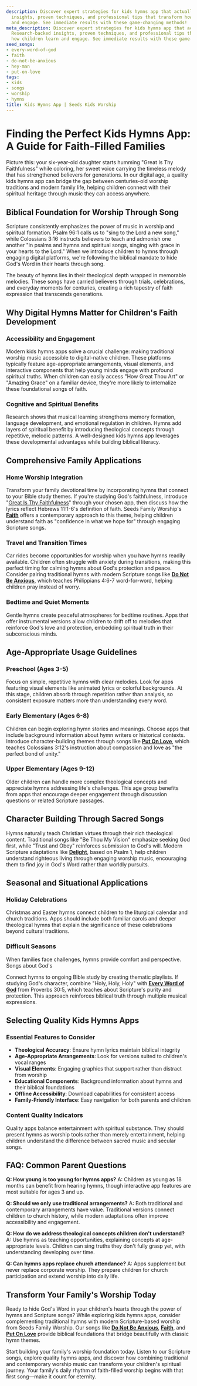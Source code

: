 ```yaml
---
description: Discover expert strategies for kids hymns app that actually work. Research-backed
  insights, proven techniques, and professional tips that transform how children learn
  and engage. See immediate results with these game-changing methods!
meta_description: Discover expert strategies for kids hymns app that actually work.
  Research-backed insights, proven techniques, and professional tips that transform
  how children learn and engage. See immediate results with these game-changing methods!
seed_songs:
- every-word-of-god
- faith
- do-not-be-anxious
- hey-man
- put-on-love
tags:
- kids
- songs
- worship
- hymns
title: Kids Hymns App | Seeds Kids Worship
---
```

# Finding the Perfect Kids Hymns App: A Guide for Faith-Filled Families

Picture this: your six-year-old daughter starts humming "Great Is Thy Faithfulness" while coloring, her sweet voice carrying the timeless melody that has strengthened believers for generations. In our digital age, a quality kids hymns app can bridge the gap between centuries-old worship traditions and modern family life, helping children connect with their spiritual heritage through music they can access anywhere.

## Biblical Foundation for Worship Through Song

Scripture consistently emphasizes the power of music in worship and spiritual formation. Psalm 96:1 calls us to "sing to the Lord a new song," while Colossians 3:16 instructs believers to teach and admonish one another "in psalms and hymns and spiritual songs, singing with grace in your hearts to the Lord." When we introduce children to hymns through engaging digital platforms, we're following the biblical mandate to hide God's Word in their hearts through song.

The beauty of hymns lies in their theological depth wrapped in memorable melodies. These songs have carried believers through trials, celebrations, and everyday moments for centuries, creating a rich tapestry of faith expression that transcends generations.

## Why Digital Hymns Matter for Children's Faith Development

### Accessibility and Engagement
Modern kids hymns apps solve a crucial challenge: making traditional worship music accessible to digital-native children. These platforms typically feature age-appropriate arrangements, visual elements, and interactive components that help young minds engage with profound spiritual truths. When children can easily access "How Great Thou Art" or "Amazing Grace" on a familiar device, they're more likely to internalize these foundational songs of faith.

### Cognitive and Spiritual Benefits
Research shows that musical learning strengthens memory formation, language development, and emotional regulation in children. Hymns add layers of spiritual benefit by introducing theological concepts through repetitive, melodic patterns. A well-designed kids hymns app leverages these developmental advantages while building biblical literacy.

## Comprehensive Family Applications

### Home Worship Integration
Transform your family devotional time by incorporating hymns that connect to your Bible study themes. If you're studying God's faithfulness, introduce "[Great Is Thy Faithfulness](https://seedskidsworship.com/product/faith-hebrews-111-6-2/)" through your chosen app, then discuss how the lyrics reflect Hebrews 11:1-6's definition of faith. Seeds Family Worship's **[Faith](https://seedskidsworship.com/product/faith-hebrews-111-6-2/)** offers a contemporary approach to this theme, helping children understand faith as "confidence in what we hope for" through engaging Scripture songs.

### Travel and Transition Times
Car rides become opportunities for worship when you have hymns readily available. Children often struggle with anxiety during transitions, making this perfect timing for calming hymns about God's protection and peace. Consider pairing traditional hymns with modern Scripture songs like **[Do Not Be Anxious](https://seedskidsworship.com/product/do-not-be-anxious-philippians-46-7-2/)**, which teaches Philippians 4:6-7 word-for-word, helping children pray instead of worry.

### Bedtime and Quiet Moments
Gentle hymns create peaceful atmospheres for bedtime routines. Apps that offer instrumental versions allow children to drift off to melodies that reinforce God's love and protection, embedding spiritual truth in their subconscious minds.

## Age-Appropriate Usage Guidelines

### Preschool (Ages 3-5)
Focus on simple, repetitive hymns with clear melodies. Look for apps featuring visual elements like animated lyrics or colorful backgrounds. At this stage, children absorb through repetition rather than analysis, so consistent exposure matters more than understanding every word.

### Early Elementary (Ages 6-8)
Children can begin exploring hymn stories and meanings. Choose apps that include background information about hymn writers or historical contexts. Introduce character-building themes through songs like **[Put On Love](https://seedskidsworship.com/product/put-on-love-colossians-312-14a-2/)**, which teaches Colossians 3:12's instruction about compassion and love as "the perfect bond of unity."

### Upper Elementary (Ages 9-12)
Older children can handle more complex theological concepts and appreciate hymns addressing life's challenges. This age group benefits from apps that encourage deeper engagement through discussion questions or related Scripture passages.

## Character Building Through Sacred Songs

Hymns naturally teach Christian virtues through their rich theological content. Traditional songs like "Be Thou My Vision" emphasize seeking God first, while "Trust and Obey" reinforces submission to God's will. Modern Scripture adaptations like **[Delight](https://seedskidsworship.com/product/seeds-of-character-vol-6/)**, based on Psalm 1, help children understand righteous living through engaging worship music, encouraging them to find joy in God's Word rather than worldly pursuits.

## Seasonal and Situational Applications

### Holiday Celebrations
Christmas and Easter hymns connect children to the liturgical calendar and church traditions. Apps should include both familiar carols and deeper theological hymns that explain the significance of these celebrations beyond cultural traditions.

### Difficult Seasons
When families face challenges, hymns provide comfort and perspective. Songs about God's

Connect hymns to ongoing Bible study by creating thematic playlists. If studying God's character, combine "Holy, Holy, Holy" with **[Every Word of God](https://seedskidsworship.com/product/every-word-of-god-proverbs-305-2/)** from Proverbs 30:5, which teaches about Scripture's purity and protection. This approach reinforces biblical truth through multiple musical expressions.

## Selecting Quality Kids Hymns Apps

### Essential Features to Consider
- **Theological Accuracy**: Ensure hymn lyrics maintain biblical integrity
- **Age-Appropriate Arrangements**: Look for versions suited to children's vocal ranges
- **Visual Elements**: Engaging graphics that support rather than distract from worship
- **Educational Components**: Background information about hymns and their biblical foundations
- **Offline Accessibility**: Download capabilities for consistent access
- **Family-Friendly Interface**: Easy navigation for both parents and children

### Content Quality Indicators
Quality apps balance entertainment with spiritual substance. They should present hymns as worship tools rather than merely entertainment, helping children understand the difference between sacred music and secular songs.

## FAQ: Common Parent Questions

**Q: How young is too young for hymns apps?**
A: Children as young as 18 months can benefit from hearing hymns, though interactive app features are most suitable for ages 3 and up.

**Q: Should we only use traditional arrangements?**
A: Both traditional and contemporary arrangements have value. Traditional versions connect children to church history, while modern adaptations often improve accessibility and engagement.

**Q: How do we address theological concepts children don't understand?**
A: Use hymns as teaching opportunities, explaining concepts at age-appropriate levels. Children can sing truths they don't fully grasp yet, with understanding developing over time.

**Q: Can hymns apps replace church attendance?**
A: Apps supplement but never replace corporate worship. They prepare children for church participation and extend worship into daily life.

## Transform Your Family's Worship Today

Ready to hide God's Word in your children's hearts through the power of hymns and Scripture songs? While exploring kids hymns apps, consider complementing traditional hymns with modern Scripture-based worship from Seeds Family Worship. Our songs like **[Do Not Be Anxious](https://seedskidsworship.com/product/do-not-be-anxious-philippians-46-7-2/)**, **[Faith](https://seedskidsworship.com/product/faith-hebrews-111-6-2/)**, and **[Put On Love](https://seedskidsworship.com/product/put-on-love-colossians-312-14a-2/)** provide biblical foundations that bridge beautifully with classic hymn themes.

Start building your family's worship foundation today. Listen to our Scripture songs, explore quality hymns apps, and discover how combining traditional and contemporary worship music can transform your children's spiritual journey. Your family's daily rhythm of faith-filled worship begins with that first song—make it count for eternity.

<script type="application/ld+json">
{
  "@context": "https://schema.org",
  "@type": "Article",
  "headline": "Kids Hymns App",
  "author": {
    "@type": "Organization",
    "name": "Seeds Kids Worship"
  },
  "publisher": {
    "@type": "Organization",
    "name": "Seeds Kids Worship",
    "logo": {
      "@type": "ImageObject",
      "url": "https://seedskidsworship.com/logo.png"
    }
  },
  "datePublished": "2025-09-05T12:55:15.816105",
  "dateModified": "2025-09-05T12:55:15.816127",
  "description": "Discover expert strategies for kids hymns app that actually work. Research-backed insights, proven techniques, and professional tips that transform how children",
  "mainEntityOfPage": {
    "@type": "WebPage",
    "@id": "https://seedskidsworship.com/activities/kids-hymns-app/"
  }
}
</script>

<script type="application/ld+json">
{
  "@context": "https://schema.org",
  "@type": "Product",
  "name": "Every Word of God",
  "description": "A song about the purity and protection found in God's word",
  "url": "https://seedskidsworship.com/product/every-word-of-god-proverbs-305-2/",
  "brand": {
    "@type": "Brand",
    "name": "Seeds Kids Worship"
  },
  "category": "Children's Christian Music",
  "album": "The Armor of God"
}
</script>

<script type="application/ld+json">
{
  "@context": "https://schema.org",
  "@type": "Product",
  "name": "Faith",
  "description": "A song defining faith as confidence in what we hope for",
  "url": "https://seedskidsworship.com/product/faith-hebrews-111-6-2/",
